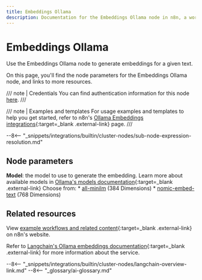 ```yaml
---
title: Embeddings Ollama
description: Documentation for the Embeddings Ollama node in n8n, a workflow automation platform. Includes details of operations and configuration, and links to examples and credentials information.
---
```


# Embeddings Ollama

Use the Embeddings Ollama node to generate embeddings for a given text.

On this page, you'll find the node parameters for the Embeddings Ollama node, and links to more resources.

/// note | Credentials
You can find authentication information for this node [here](/integrations/builtin/credentials/ollama/).
///

/// note | Examples and templates
For usage examples and templates to help you get started, refer to n8n's [Ollama Embeddings integrations](https://n8n.io/integrations/embeddings-ollama/){:target=_blank .external-link} page.
///

--8<-- "_snippets/integrations/builtin/cluster-nodes/sub-node-expression-resolution.md"

## Node parameters

**Model**: the model to use to generate the embedding. Learn more about available models in [Ollama's models documentation](https://ollama.ai/library){:target=_blank .external-link}
	Choose from:
	* [all-minilm](https://ollama.com/library/all-minilm) (384 Dimensions)
	* [nomic-embed-text](https://ollama.com/library/nomic-embed-text) (768 Dimensions)


## Related resources

View [example workflows and related content](https://n8n.io/integrations/embeddings-ollama/){:target=_blank .external-link} on n8n's website.

Refer to [Langchain's Ollama embeddings documentation](https://js.langchain.com/docs/modules/data_connection/text_embedding/integrations/ollama){:target=_blank .external-link} for more information about the service.

--8<-- "_snippets/integrations/builtin/cluster-nodes/langchain-overview-link.md"
--8<-- "_glossary/ai-glossary.md"
